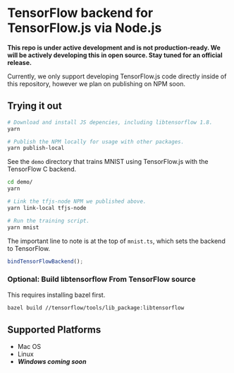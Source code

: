 # TensorFlow backend for TensorFlow.js via Node.js

**This repo is under active development and is not production-ready. We will be
actively developing this in open source. Stay tuned for an official release.**

Currently, we only support developing TensorFlow.js code directly inside of this
repository, however we plan on publishing on NPM soon.

## Trying it out

```sh
# Download and install JS depencies, including libtensorflow 1.8.
yarn

# Publish the NPM locally for usage with other packages.
yarn publish-local
```

See the `demo` directory that trains MNIST using TensorFlow.js with the
TensorFlow C backend.

```sh
cd demo/
yarn

# Link the tfjs-node NPM we published above.
yarn link-local tfjs-node

# Run the training script.
yarn mnist
```

The important line to note is at the top of `mnist.ts`, which sets the backend to
TensorFlow.

```js
bindTensorFlowBackend();
```


### Optional: Build libtensorflow From TensorFlow source

This requires installing bazel first.

```sh
bazel build //tensorflow/tools/lib_package:libtensorflow
```

## Supported Platforms

- Mac OS
- Linux
- ***Windows coming soon***
